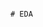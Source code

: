                                                                                                                               # EDA 
 
